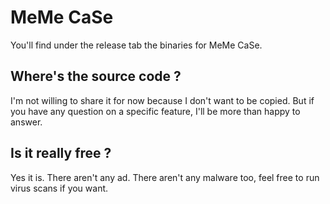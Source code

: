 # MeMe CaSe
You'll find under the release tab the binaries for MeMe CaSe.

## Where's the source code ?
I'm not willing to share it for now because I don't want to be copied.
But if you have any question on a specific feature, I'll be more than happy to answer.

## Is it really free ?
Yes it is. There aren't any ad. There aren't any malware too, feel free to run virus scans if you want. 
